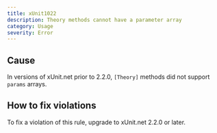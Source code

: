 ```yaml
---
title: xUnit1022
description: Theory methods cannot have a parameter array
category: Usage
severity: Error
---
```


## Cause

In versions of xUnit.net prior to 2.2.0, `[Theory]` methods did not support `params` arrays.

## How to fix violations

To fix a violation of this rule, upgrade to xUnit.net 2.2.0 or later.
